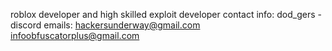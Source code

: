 roblox developer and high skilled exploit developer
contact info:
dod_gers - discord
emails:
hackersunderway@gmail.com
infoobfuscatorplus@gmail.com

